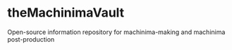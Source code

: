 # theMachinimaVault
Open-source information repository for machinima-making and machinima post-production
